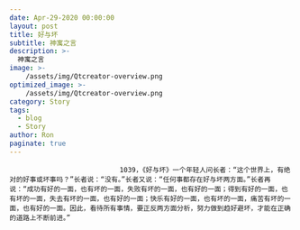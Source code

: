 ```yaml
---
date: Apr-29-2020 00:00:00
layout: post
title: 好与坏
subtitle: 神寓之言
description: >-
  神寓之言
image: >-
    /assets/img/Qtcreator-overview.png
optimized_image: >-
    /assets/img/Qtcreator-overview.png
category: Story
tags:
  - blog
  - Story
author: Ron
paginate: true
---
```


							　　1039，《好与坏》一个年轻人问长者：“这个世界上，有绝对的好事或坏事吗？”长者说：“没有。”长者又说：“任何事都存在好与坏两方面。”长者再说：“成功有好的一面，也有坏的一面，失败有坏的一面，也有好的一面；得到有好的一面，也有坏的一面，失去有坏的一面，也有好的一面；快乐有好的一面，也有坏的一面，痛苦有坏的一面，也有好的一面。因此，看待所有事情，要正反两方面分析，努力做到趋好避坏，才能在正确的道路上不断前进。”
							
							
						